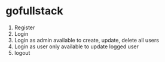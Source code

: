 # gofullstack
 1. Register
 2. Login
 3. Login as admin available to create, update, delete all users
 4. Login as user only available to update logged user
 5. logout
